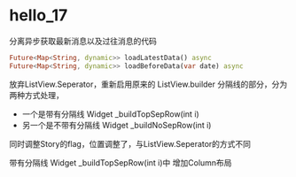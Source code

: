# hello_17

分离异步获取最新消息以及过往消息的代码

```dart
Future<Map<String, dynamic>> loadLatestData() async
Future<Map<String, dynamic>> loadBeforeData(var date) async
```

放弃ListView.Seperator，重新启用原来的 ListView.builder
分隔线的部分，分为两种方式处理，
- 一个是带有分隔线 Widget _buildTopSepRow(int i)
- 另一个是不带有分隔线 Widget _buildNoSepRow(int i)

同时调整Story的flag，位置调整了，与ListView.Seperator的方式不同

带有分隔线 Widget _buildTopSepRow(int i)中 增加Column布局
